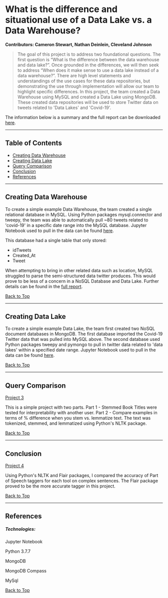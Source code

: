 <a name="BackToTop"></a>


# What is the difference and situational use of a Data Lake vs. a Data Warehouse?

**Contributors: Cameron Stewart, Nathan Deinlein, Cleveland Johnson**

>The goal of this project is to address two foundational questions.  The first question is “What is the difference between the data warehouse and data lake?”.  Once grounded in the differences, we will then seek to address “When does it make sense to use a data lake instead of a data warehouse?”. There are high level statements and understandings of the use cases for these data repositories, but demonstrating the use through implementation will allow our team to highlight specific differences. In this project, the team created a Data Warehouse using MySQL and created a Data Lake using MongoDB. These created data repositories will be used to store Twitter data on tweets related to 'Data Lakes' and 'Covid-19'.

The information below is a summary and the full report can be downloaded [here](../main/Full%20Report/Final%20Report.docx).

---

## Table of Contents
- [Creating Data Warehouse](#P1)
- [Creating Data Lake](#P2)
- [Query Comparison](#P3)
- [Conclusion](#P4)
- [References](#References)

---

<a name="P1"></a>

## Creating Data Warehouse

To create a simple example Data Warehouse, the team created a single relational database in MySQL. Using Python packages mysql.connector and tweepy, the team was able to automatically pull ~80 tweets related to 'covid-19' in a specific date range into the MySQL database. Jupyter Notebook used to pull in the data can be found [here](../main/Jupyter%20Notebooks/Twitter%20API%20to%20SQL%20DB.ipynb).

This database had a single table that only stored:
- idTweets
- Created_At
- Tweet

When attempting to bring in other related data such as location, MySQL struggled to parse the semi-structured data twitter produces. This would prove to be less of a concern in a NoSQL Database and Data Lake. Further details can be found in the [full report]((../main/Full%20Report/Final%20Report.docx)).

[Back to Top](#BackToTop)

---

<a name="P2"></a>

## Creating Data Lake

To create a simple example Data Lake, the team first created two NoSQL document databases in MongoDB. The first database imported the Covid-19 Twitter data that was pulled into MySQL above. The second database used Python packages tweepy and pymongo to pull in twitter data related to 'data lakes' within a specified date range. Jupyter Notebook used to pull in the data can be found [here](../main/Jupyter%20Notebooks/Gather_Tweets_and_Upload_to_MongoDB.ipynb).

[Back to Top](#BackToTop)

---

<a name="P3"></a>

## Query Comparison

[Project 3](../main/Project%203/Project_3.ipynb)

This is a simple project with two parts. Part 1 - Stemmed Book Titles were tested for interpretability with another user. Part 2 - Compare examples in terms of % difference when you stem vs. lemmatize text. The text was tokenized, stemmed, and lemmatized using Python's NLTK package.

[Back to Top](#BackToTop)

---

<a name="P4"></a>

## Conclusion

[Project 4](../main/Project%204/Project_4.ipynb)

Using Python's NLTK and Flair packages, I compared the accuracy of Part of Speech taggers for each tool on complex sentences. The Flair package proved to be the more accurate tagger in this project.

[Back to Top](#BackToTop)

---

<a name="References"></a>

## References




##### Technologies:

Jupyter Notebook

Python 3.7.7

MongoDB

MongoDB Compass

MySql

[Back to Top](#BackToTop)
